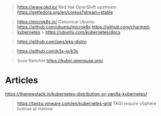 > https://www.okd.io/ Red Hat OpenShift upstream
  > https://getfedora.org/en/coreos?stream=stable
  

> https://microk8s.io/ Canonical Ubuntu
  > https://github.com/ubuntu/microk8s
  > https://github.com/charmed-kubernetes
     > https://ubuntu.com/kubernetes/docs

> https://github.com/aws/eks-distro

> https://github.com/k3s-io/k3s

> Suse Rancher 
  > https://kubic.opensuse.org/
  
# Articles
https://thenewstack.io/kubernetes-distribution-or-vanilla-kubernetes/


> https://tanzu.vmware.com/en/kubernetes-grid TKGI
  > require vSphere license at minima